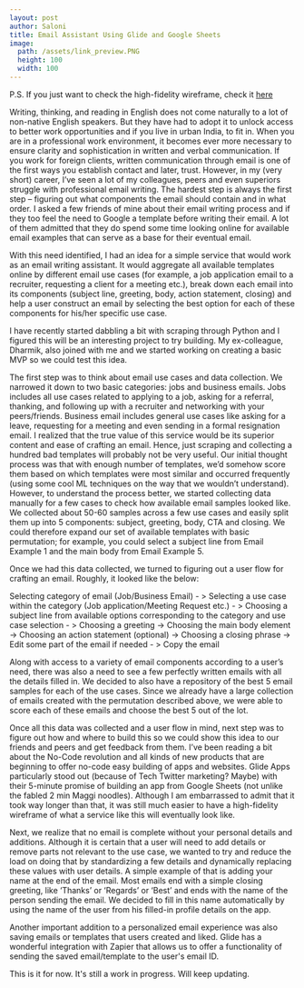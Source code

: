 ```yaml
---
layout: post
author: Saloni
title: Email Assistant Using Glide and Google Sheets
image:
  path: /assets/link_preview.PNG
  height: 100
  width: 100
---
```


P.S. If you just want to check the high-fidelity wireframe, check it [here](https://email-assistant.glideapp.io/)

Writing, thinking, and reading in English does not come naturally to a lot of non-native English speakers. But they have had to adopt it to unlock access to better work opportunities and if you live in urban India, to fit in. When you are in a professional work environment, it becomes ever more necessary to ensure clarity and sophistication in written and verbal communication. If you work for foreign clients, written communication through email is one of the first ways you establish contact and later, trust. However, in my (very short) career, I’ve seen a lot of my colleagues, peers and even superiors struggle with professional email writing. The hardest step is always the first step – figuring out what components the email should contain and in what order. I asked a few friends of mine about their email writing process and if they too feel the need to Google a template before writing their email. A lot of them admitted that they do spend some time looking online for available email examples that can serve as a base for their eventual email.

With this need identified, I had an idea for a simple service that would work as an email writing assistant. It would aggregate all available templates online by different email use cases (for example, a job application email to a recruiter, requesting a client for a meeting etc.), break down each email into its components (subject line, greeting, body, action statement, closing) and help a user construct an email by selecting the best option for each of these components for his/her specific use case. 

I have recently started dabbling a bit with scraping through Python and I figured this will be an interesting project to try building. My ex-colleague, Dharmik, also joined with me and we started working on creating a basic MVP so we could test this idea. 

The first step was to think about email use cases and data collection. We narrowed it down to two basic categories: jobs and business emails. Jobs includes all use cases related to applying to a job, asking for a referral, thanking, and following up with a recruiter and networking with your peers/friends. Business email includes general use cases like asking for a leave, requesting for a meeting and even sending in a formal resignation email. I realized that the true value of this service would be its superior content and ease of crafting an email. Hence, just scraping and collecting a hundred bad templates will probably not be very useful. Our initial thought process was that with enough number of templates, we’d somehow score them based on which templates were most similar and occurred frequently (using some cool ML techniques on the way that we wouldn’t understand). However, to understand the process better, we started collecting data manually for a few cases to check how available email samples looked like. We collected about 50-60 samples across a few use cases and easily split them up into 5 components: subject, greeting, body, CTA and closing. We could therefore expand our set of available templates with basic permutation; for example, you could select a subject line from Email Example 1 and the main body from Email Example 5. 

Once we had this data collected, we turned to figuring out a user flow for crafting an email. Roughly, it looked like the below:


Selecting category of email (Job/Business Email) - > Selecting a use case within the category (Job application/Meeting Request etc.) - > Choosing a subject line from available options corresponding to the category and use case selection - > Choosing a greeting -> Choosing the main body element -> Choosing an action statement (optional) -> Choosing a closing phrase -> Edit some part of the email if needed - > Copy the email

Along with access to a variety of email components according to a user’s need, there was also a need to see a few perfectly written emails with all the details filled in. We decided to also have a repository of the best 5 email samples for each of the use cases. Since we already have a large collection of emails created with the permutation described above, we were able to score each of these emails and choose the best 5 out of the lot.

Once all this data was collected and a user flow in mind, next step was to figure out how and where to build this so we could show this idea to our friends and peers and get feedback from them. I’ve been reading a bit about the No-Code revolution and all kinds of new products that are beginning to offer no-code easy building of apps and websites. Glide Apps particularly stood out (because of Tech Twitter marketing? Maybe) with their 5-minute promise of building an app from Google Sheets (not unlike the fabled 2 min Maggi noodles). Although I am embarrassed to admit that it took way longer than that, it was still much easier to have a high-fidelity wireframe of what a service like this will eventually look like. 

Next, we realize that no email is complete without your personal details and additions. Although it is certain that a user will need to add details or remove parts not relevant to the use case, we wanted to try and reduce the load on doing that by standardizing a few details and dynamically replacing these values with user details. A simple example of that is adding your name at the end of the email. Most emails end with a simple closing greeting, like ‘Thanks’ or ‘Regards’ or ‘Best’ and ends with the name of the person sending the email. We decided to fill in this name automatically by using the name of the user from his filled-in profile details on the app. 

Another important addition to a personalized email experience was also saving emails or templates that users created and liked. Glide has a wonderful integration with Zapier that allows us to offer a functionality of sending the saved email/template to the user's email ID. 

This is it for now. It's still a work in progress. Will keep updating. 
